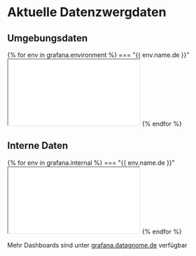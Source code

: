 # Aktuelle Datenzwergdaten

## Umgebungsdaten

{% for env in grafana.environment %}
=== "{{ env.name.de }}"
    <iframe src="{{ grafana.base_url }}{{ env.panel }}" class="grafana-iframe"></iframe>
{% endfor %}

## Interne Daten

{% for env in grafana.internal %}
=== "{{ env.name.de }}"
    <iframe src="{{ grafana.base_url }}{{ env.panel }}" class="grafana-iframe"></iframe>
{% endfor %}

Mehr Dashboards sind unter <a href="grafana.datahnome.de">grafana.datagnome.de</a> verfügbar
